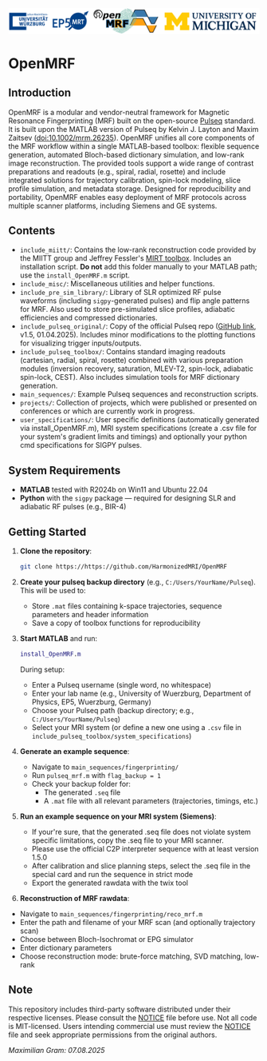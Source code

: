 ![OpenMRF](OpenMRF_banner.png)

# OpenMRF

## Introduction

OpenMRF is a modular and vendor-neutral framework for Magnetic Resonance Fingerprinting (MRF) built on the open-source [Pulseq](https://pulseq.github.io) standard. It is built upon the MATLAB version of Pulseq by Kelvin J. Layton and Maxim Zaitsev ([doi:10.1002/mrm.26235](https://doi.org/10.1002/mrm.26235)). OpenMRF unifies all core components of the MRF workflow within a single MATLAB-based toolbox: flexible sequence generation, automated Bloch-based dictionary simulation, and low-rank image reconstruction. The provided tools support a wide range of contrast preparations and readouts (e.g., spiral, radial, rosette) and include integrated solutions for trajectory calibration, spin-lock modeling, slice profile simulation, and metadata storage. Designed for reproducibility and portability, OpenMRF enables easy deployment of MRF protocols across multiple scanner platforms, including Siemens and GE systems.

## Contents

- `include_miitt/`: Contains the low-rank reconstruction code provided by the MIITT group and Jeffrey Fessler's [MIRT toolbox](https://web.eecs.umich.edu/~fessler/code/). Includes an installation script. **Do not** add this folder manually to your MATLAB path; use the `install_OpenMRF.m` script.
- `include_misc/`: Miscellaneous utilities and helper functions.
- `include_pre_sim_library/`: Library of SLR optimized RF pulse waveforms (including `sigpy`-generated pulses) and flip angle patterns for MRF. Also used to store pre-simulated slice profiles, adiabatic efficiencies and compressed dictionaries.
- `include_pulseq_original/`: Copy of the official Pulseq repo ([GitHub link](https://github.com/pulseq/pulseq), v1.5, 01.04.2025). Includes minor modifications to the plotting functions for visualizing trigger inputs/outputs.
- `include_pulseq_toolbox/`: Contains standard imaging readouts (cartesian, radial, spiral, rosette) combined with various preparation modules (inversion recovery, saturation, MLEV-T2, spin-lock, adiabatic spin-lock, CEST). Also includes simulation tools for MRF dictionary generation.
- `main_sequences/`: Example Pulseq sequences and reconstruction scripts.
- `projects/`: Collection of projects, which were published or presented on conferences or which are currently work in progress.
- `user_specifications/`: User specific definitions (automatically generated via install_OpenMRF.m), MRI system specifications (create a .csv file for your system's gradient limits and timings) and optionally your python cmd specifications for SIGPY pulses.

## System Requirements

- **MATLAB** tested with R2024b on Win11 and Ubuntu 22.04
- **Python** with the `sigpy` package — required for designing SLR and adiabatic RF pulses (e.g., BIR-4)

## Getting Started

1. **Clone the repository**:
   ```bash
   git clone https://https://github.com/HarmonizedMRI/OpenMRF
   ```

2. **Create your pulseq backup directory** (e.g., `C:/Users/YourName/Pulseq`).  
   This will be used to:
   - Store `.mat` files containing k-space trajectories, sequence parameters and header information
   - Save a copy of toolbox functions for reproducibility

3. **Start MATLAB** and run:
   ```matlab
   install_OpenMRF.m
   ```

   During setup:
   - Enter a Pulseq username (single word, no whitespace)
   - Enter your lab name (e.g., University of Wuerzburg, Department of Physics, EP5, Wuerzburg, Germany)
   - Choose your Pulseq path (backup directory; e.g., `C:/Users/YourName/Pulseq`)
   - Select your MRI system (or define a new one using a `.csv` file in `include_pulseq_toolbox/system_specifications`)

4. **Generate an example sequence**:
   - Navigate to `main_sequences/fingerprinting/`
   - Run `pulseq_mrf.m` with `flag_backup = 1`
   - Check your backup folder for:
     - The generated `.seq` file
     - A `.mat` file with all relevant parameters (trajectories, timings, etc.)
	 
5. **Run an example sequence on your MRI system (Siemens)**:
   - If your're sure, that the generated .seq file does not violate system specific limitations, copy the .seq file to your MRI scanner.
   - Please use the official C2P interpreter sequence with at least version 1.5.0
   - After calibration and slice planning steps, select the .seq file in the special card and run the sequence in strict mode
   - Export the generated rawdata with the twix tool

 6. **Reconstruction of MRF rawdata**:
   - Navigate to `main_sequences/fingerprinting/reco_mrf.m`
   - Enter the path and filename of your MRF scan (and optionally trajectory scan)
   - Choose between Bloch-Isochromat or EPG simulator
   - Enter dictionary parameters
   - Choose reconstruction mode: brute-force matching, SVD matching, low-rank
   

## Note

This repository includes third-party software distributed under their respective licenses. Please consult the [NOTICE](./NOTICE) file before use. Not all code is MIT-licensed. Users intending commercial use must review the [NOTICE](./NOTICE) file and seek appropriate permissions from the original authors.

_Maximilian Gram: 07.08.2025_